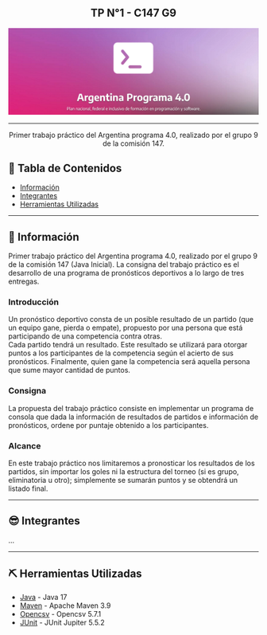 <h2 align="center">TP N°1 - C147 G9</h2>

<p align="center">
  <a href="" rel="noopener">
 <img src="ap40.png" alt="Logo Argentina programa"></a>
</p>

---

<p align="center"> Primer trabajo práctico del Argentina programa 4.0, realizado por el grupo 9 de la comisión 147.
    <br> 
</p>


## 📝 Tabla de Contenidos

- [Información](#about)
- [Integrantes](#members)
- [Herramientas Utilizadas](#built_using)
<!--
- [Uso](#usage)
-->


---


## 🧐 Información <a id="about"></a>

Primer trabajo práctico del Argentina programa 4.0, realizado por el grupo 9 de la comisión 147 (Java Inicial). La consigna del trabajo práctico es el desarrollo de una programa de pronósticos deportivos a lo largo de tres entregas.

### Introducción

Un pronóstico deportivo consta de un posible resultado de un partido (que un equipo gane, pierda o empate), propuesto por una persona que está participando de una competencia contra otras.<br>
Cada partido tendrá un resultado. Este resultado se utilizará para otorgar puntos a los participantes de la competencia según el acierto de sus pronósticos. Finalmente, quien gane la competencia será aquella persona que sume mayor cantidad de puntos.<br>

### Consigna

La propuesta del trabajo práctico consiste en implementar un programa de consola que dada la información de resultados de partidos e información de pronósticos, ordene por puntaje obtenido a los participantes.

### Alcance

En este trabajo práctico nos limitaremos a pronosticar los resultados de los partidos, sin importar los goles ni la estructura del torneo (si es grupo, eliminatoria u otro); simplemente se sumarán puntos y se obtendrá un listado final.


---


## 😎 Integrantes <a id="members"></a>

<!-- TODO: Agregar a los integrantes del grupo. -->
...

<!--
---


## 🎈 Uso <a id="usage"></a>

TODO: Agregar como se debe utilizar el programa.

-->
---


## ⛏️ Herramientas Utilizadas <a id="built_using"></a>

- [Java](https://www.java.com/) - Java 17
- [Maven](https://maven.apache.org/) - Apache Maven 3.9
- [Opencsv](https://opencsv.sourceforge.net/) - Opencsv 5.7.1
- [JUnit](https://junit.org/junit5/) - JUnit Jupiter 5.5.2
